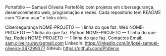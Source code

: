 Portefólio — Samuel Oliveira
Portefólio com projetos em cibersegurança, desenvolvimento web, programação e redes. Cada repositório tem README com “Como usar” e links úteis.

Cibersegurança
NOME-PROJETO — 1 linha do que faz.
Web
NOME-PROJETO — 1 linha do que faz.
Python
NOME-PROJETO — 1 linha do que faz.
Redes
NOME-PROJETO — 1 linha do que faz.
Contactos
Email: sam.oliveira.dev@gmail.com
LinkedIn: https://linkedin.com/in/josé-samuel-oliveira-367299377
GitHub: https://github.com/Ph0enix
